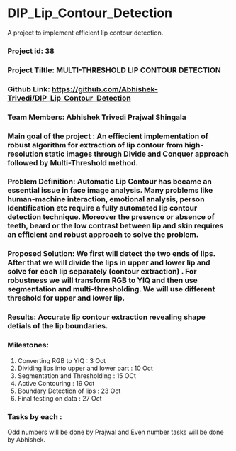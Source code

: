 # DIP_Lip_Contour_Detection
A project to implement efficient lip contour detection.

### Project id:  38

### Project Tiltle: MULTI-THRESHOLD LIP CONTOUR DETECTION

### Github Link: https://github.com/Abhishek-Trivedi/DIP_Lip_Contour_Detection
                
### Team Members: Abhishek Trivedi     Prajwal Shingala

### Main goal of the project : An effiecient implementation of robust algorithm for extraction of lip contour from high-resolution static images through Divide and Conquer approach followed by Multi-Threshold method. 

### Problem Definition: Automatic Lip Contour has became an essential issue in face image analysis. Many problems like human-machine interaction, emotional analysis, person Identification etc require a fully automated lip contour detection technique. Moreover the presence or absence of teeth, beard or the low contrast between lip and skin requires an efficient and robust approach to solve the problem.

### Proposed Solution: We first will detect the two ends of lips. After that we will divide the lips in upper and lower lip and solve for each lip separately (contour extraction) . For robustness we will transform RGB to YIQ and then use segmentation and multi-thresholding. We will use different threshold for upper and lower lip.

### Results: Accurate lip contour extraction revealing shape detials of the lip boundaries.

### Milestones:
1) Converting RGB to YIQ : 3 Oct
2) Dividing lips into upper and lower part : 10 Oct
3) Segmentation and Thresholding : 15 OCt
4) Active Contouring : 19 Oct
5) Boundary Detection of lips : 23 Oct
6) Final testing on data : 27 Oct

### Tasks by each :
Odd numbers will be done by Prajwal and Even number tasks will be done by Abhishek.

